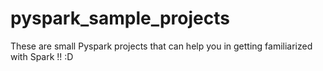 # pyspark_sample_projects
These are small Pyspark projects that can help you in getting familiarized with Spark !! :D
